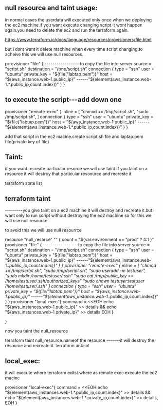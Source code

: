 null resource and taint usage:
---------------------------------------
in normal cases the userdata will executed only once when we deploying the ec2 machine.if you want execute changing script it wont happen again.you need to delete the ec2 
and run the terraform again.

https://www.terraform.io/docs/language/resources/provisioners/file.html

but i dont want it delete machine when every time script changing.to acheive this we will use null resources.

prrovisioner "file" { ------------------to copy the file into server
  source = "script.sh"
  destination = "/tmp/script.sh"
  connection {
  type = "ssh"
  user = "ubuntu"
  private_key = "${file("labtap.pem")}"
  host = "${aws_instance.web-1.public_ip}" ------"${element(aws_instance.web-1.*.public_ip,count.index)}"
  }
  }
  
  to execute the script---add down one 
  -----------------------------
  
  provisioner "remote-exec" {
  inline = [
    "chmod +x /tmp/script.sh",
    "sudo /tmp/script.sh",
    ]
    connection {
  type = "ssh"
  user = "ubuntu"
  private_key = "${file("labtap.pem")}"
  host = "${aws_instance.web-1.public_ip}" ------"${element(aws_instance.web-1.*.public_ip,count.index)}"
  }
  }
    
  
  
  add that script in the ec2 macine.create script.sh file and laptap.pem file(private key of file)
  
  
  Taint:
  ------------------------
  
  if you want recreate particular resorce we will use taint.if you taint on a resource it will destroy that particular resoource and recreste it
  
  terraform state list
  
  terraform taint <any resource name>
  -----------------------------------------
  ---------you give taint on a ec2 machine it will destroy and recreate it.but i want only to run script without destroying the ec2 machine 
  so for this we will use null resource.
 
  
to avoid this we will use null resourrce
  
  resource "null_resorce" "<name>"
  {
      count = "${var.environment == "prod" ? 4:1 }"
    provisioner "file" { ------------------to copy the file into server
  source = "script.sh"
  destination = "/tmp/script.sh"
  connection {
  type = "ssh"
  user = "ubuntu"
  private_key = "${file("labtap.pem")}"
  host = "${aws_instance.web-1.public_ip}" ------"${element(aws_instance.web-1.*.public_ip,count.index)}"
  }
  }
  provisioner "remote-exec" {
  inline = [
    "chmod +x /tmp/script.sh",
    "sudo /tmp/script.sh",
    "sudo useradd -m testuser",
    "sudo mkdir /home/testuser/.ssh"
   "sudo cat /tmp/public_key >> /home/testuser/.ssh/authorized_keys"
   "sudo chown testuser:testuser /home/testuser/.ssh"
    ]
    connection {
  type = "ssh"
  user = "ubuntu"
  private_key = "${file("labtap.pem")}"
  host = "${aws_instance.web-1.public_ip}" ------"${element(aws_instance.web-1.*.public_ip,count.index)}"
  }
  }
   provisioner "local-exec"{
    command = <<EOH
      echo "${aws_instances.web-1.public_ip}" >> details && echo "${aws_instances.web-1.private_ip}" >> details
  EOH
  }

}  
  
  
  now you taint the null_resource
  
  terraform taint null_resource.nameof the resource  -------it will destroy the resource and recreate it.
  terraform untaint <resourcename>
  
  local_exec:
  -------------------------
  
  it will execute where terraform exitst.where as remote exec execute the ec2 macine
  
  provisioner "local-exec"{
    command = <<EOH
      echo "${element(aws_instances.web-1.*.public_ip,count.index}" >> details && echo "${element(aws_instances.web-1.*.private_ip,count.index}" >> details,
  EOH
  }
  
  
